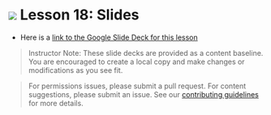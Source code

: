 
# ![](https://ga-dash.s3.amazonaws.com/production/assets/logo-9f88ae6c9c3871690e33280fcf557f33.png) Lesson 18: Slides

- Here is a [link to the Google Slide Deck for this lesson](https://docs.google.com/presentation/d/12lBrOxtqhQRJ85PdkTr4qgcFy0DwUGzVy6bvdA5qyOs/edit)

> Instructor Note: These slide decks are provided as a content baseline. You are encouraged to create a local copy and make changes or modifications as you see fit. 

> For permissions issues, please submit a pull request. For content suggestions, please submit an issue. See our [contributing guidelines](../../../../contributing.md) for more details.
